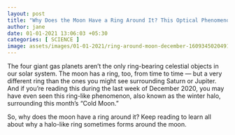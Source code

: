```yaml
---
layout: post
title: "Why Does the Moon Have a Ring Around It? This Optical Phenomenon Isn't As Rare As You Think"
author: jane 
date: 01-01-2021 13:06:03 +05:30 
categories: [ SCIENCE ] 
image: assets/images/01-01-2021/ring-around-moon-december-1609345020491.jpg
---
```

The four giant gas planets aren’t the only ring-bearing celestial objects in our solar system. The moon has a ring, too, from time to time — but a very different ring than the ones you might see surrounding Saturn or Jupiter. And if you’re reading this during the last week of December 2020, you may have even seen this ring-like phenomenon, also known as the winter halo, surrounding this month’s “Cold Moon.”

So, why does the moon have a ring around it? Keep reading to learn all about why a halo-like ring sometimes forms around the moon.